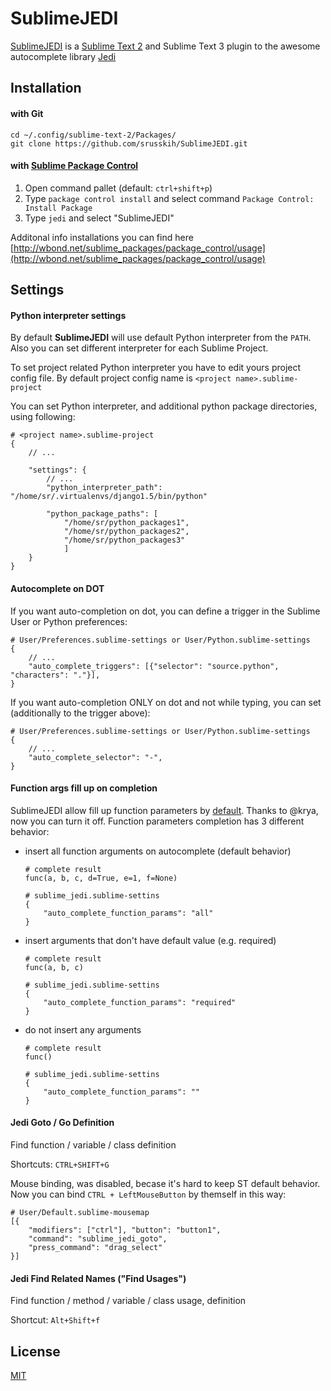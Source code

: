 SublimeJEDI
============

[SublimeJEDI](https://github.com/srusskih/SublimeJEDI) is a [Sublime Text 2](http://www.sublimetext.com/) and Sublime Text 3 plugin
to the awesome autocomplete library [Jedi](https://github.com/davidhalter/jedi)


Installation
------------

#### with Git

    cd ~/.config/sublime-text-2/Packages/
    git clone https://github.com/srusskih/SublimeJEDI.git


#### with [Sublime Package Control](http://wbond.net/sublime_packages/package_control)

 1. Open command pallet (default: `ctrl+shift+p`)
 2. Type `package control install` and select command `Package Control: Install Package`
 3. Type `jedi` and select "SublimeJEDI"

Additonal info installations you can find here [http://wbond.net/sublime_packages/package_control/usage](http://wbond.net/sublime_packages/package_control/usage)

Settings
--------

#### Python interpreter settings

By default **SublimeJEDI** will use default Python interpreter from the `PATH`.
Also you can set different interpreter for each Sublime Project.

To set project related Python interpreter you have to edit yours project config file.
By default project config name is `<project name>.sublime-project`

You can set Python interpreter, and additional python package directories, using following:

    # <project name>.sublime-project
    {
        // ...

        "settings": {
            // ...
            "python_interpreter_path": "/home/sr/.virtualenvs/django1.5/bin/python"

            "python_package_paths": [
                "/home/sr/python_packages1",
                "/home/sr/python_packages2",
                "/home/sr/python_packages3"
                ]
        }
    }

#### Autocomplete on DOT

If you want auto-completion on dot, you can define a trigger in the
Sublime User or Python preferences:

    # User/Preferences.sublime-settings or User/Python.sublime-settings
    {
        // ...
        "auto_complete_triggers": [{"selector": "source.python", "characters": "."}],
    }

If you want auto-completion ONLY on dot and not while typing, you can
set (additionally to the trigger above):


    # User/Preferences.sublime-settings or User/Python.sublime-settings
    {
        // ...
        "auto_complete_selector": "-",
    }

#### Function args fill up on completion

SublimeJEDI allow fill up function parameters by [default](sublime_jedi.sublime-settins#12). Thanks to @krya, now you can turn it off.
Function parameters completion has 3 different behavior:

  - insert all function arguments on autocomplete (default behavior)

        # complete result
        func(a, b, c, d=True, e=1, f=None)        

        # sublime_jedi.sublime-settins
        {
            "auto_complete_function_params": "all"
        }	
    

  - insert arguments that don't have default value (e.g. required)

        # complete result
        func(a, b, c)

        # sublime_jedi.sublime-settins
        {
            "auto_complete_function_params": "required"
        }

  - do not insert any arguments
        
        # complete result
        func()

        # sublime_jedi.sublime-settins
        {
            "auto_complete_function_params": ""
        }

#### Jedi Goto / Go Definition

Find function / variable / class definition

Shortcuts: `CTRL+SHIFT+G` 

Mouse binding, was disabled, becase it's hard to keep ST default behavior.
Now you can bind `CTRL + LeftMouseButton` by themself in this way:

    # User/Default.sublime-mousemap
    [{
        "modifiers": ["ctrl"], "button": "button1", 
        "command": "sublime_jedi_goto",
        "press_command": "drag_select"
    }]


#### Jedi Find Related Names ("Find Usages")

Find function / method / variable / class usage, definition

Shortcut: `Alt+Shift+f`


License
-------

[MIT](/LICENSE.txt)
